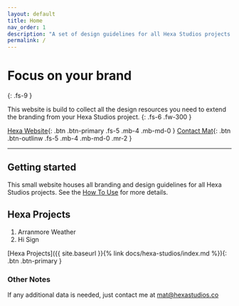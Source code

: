 ```yaml
---
layout: default
title: Home
nav_order: 1
description: "A set of design guidelines for all Hexa Studios projects."
permalink: /
---
```


# Focus on your brand
{: .fs-9 }

This website is build to collect all the design resources you need to extend the branding from your Hexa Studios project.
{: .fs-6 .fw-300 }

[Hexa Website](https://hexastudios.co){: .btn .btn-primary .fs-5 .mb-4 .mb-md-0 }
[Contact Mat](mailto:mat@hexastudios.co){: .btn .btn-outlinw .fs-5 .mb-4 .mb-md-0 .mr-2 }

---

## Getting started

This small website houses all branding and design guidelines for all Hexa Studios projects. See the [How To Use](/docs/how-to-use/) for more details.

## Hexa Projects

1. Arranmore Weather
2. Hi Sign

<span class="fs-3">
[Hexa Projects]({{ site.baseurl }}{% link docs/hexa-studios/index.md %}){: .btn .btn-primary }
</span>

### Other Notes

If any additional data is needed, just contact me at [mat@hexastudios.co](mailto:mat@hexastudios.co)

